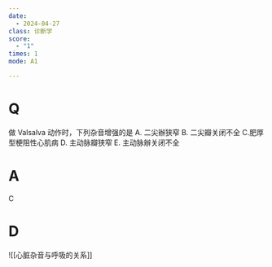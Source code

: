 ```yaml
---
date:
  - 2024-04-27
class: 诊断学
score:
  - "1"
times: 1
mode: A1

--- 
```



# Q
做 Valsalva 动作时，下列杂音增强的是
A. 二尖辦狭窄
B. 二尖瓣关闭不全
C.肥厚型梗阻性心肌病
D. 主动脉瓣狭窄
E. 主动脉辦关闭不全

# A

C



# D
![[心脏杂音与呼吸的关系]]